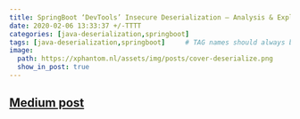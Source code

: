 ```yaml
---
title: SpringBoot ‘DevTools’ Insecure Deserialization — Analysis & Exploit
date: 2020-02-06 13:33:37 +/-TTTT
categories: [java-deserialization,springboot]
tags: [java-deserialization,springboot]     # TAG names should always be lowercase
image:
  path: https://xphantom.nl/assets/img/posts/cover-deserialize.png
  show_in_post: true
---
```


## [Medium post](https://medium.com/@sherif_ninja/springboot-devtools-insecure-deserialization-analysis-exploit-2c4ac77c285a)

